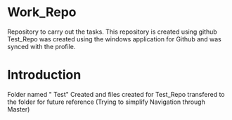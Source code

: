 # Work_Repo
Repository to carry out the tasks. This repository is created using github
Test_Repo was created using the windows application for Github and was synced with the profile.
# Introduction
Folder named " Test" Created and files created for Test_Repo transfered to the folder for future reference (Trying to simplify Navigation through Master)
